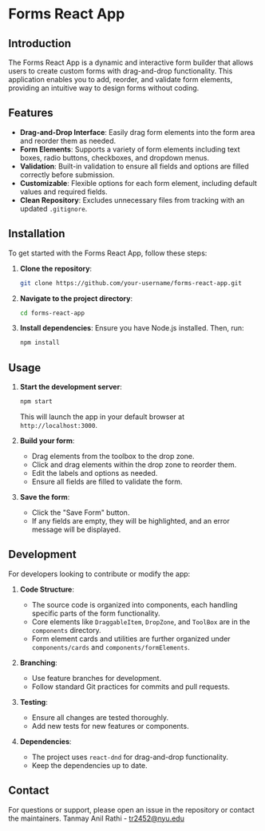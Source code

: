 
# Forms React App

## Introduction

The Forms React App is a dynamic and interactive form builder that allows users to create custom forms with drag-and-drop functionality. This application enables you to add, reorder, and validate form elements, providing an intuitive way to design forms without coding.

## Features

- **Drag-and-Drop Interface**: Easily drag form elements into the form area and reorder them as needed.
- **Form Elements**: Supports a variety of form elements including text boxes, radio buttons, checkboxes, and dropdown menus.
- **Validation**: Built-in validation to ensure all fields and options are filled correctly before submission.
- **Customizable**: Flexible options for each form element, including default values and required fields.
- **Clean Repository**: Excludes unnecessary files from tracking with an updated `.gitignore`.

## Installation

To get started with the Forms React App, follow these steps:

1. **Clone the repository**:
   ```bash
   git clone https://github.com/your-username/forms-react-app.git
   ```
   
2. **Navigate to the project directory**:
   ```bash
   cd forms-react-app
   ```

3. **Install dependencies**:
   Ensure you have Node.js installed. Then, run:
   ```bash
   npm install
   ```

## Usage

1. **Start the development server**:
   ```bash
   npm start
   ```
   This will launch the app in your default browser at `http://localhost:3000`.

2. **Build your form**:
   - Drag elements from the toolbox to the drop zone.
   - Click and drag elements within the drop zone to reorder them.
   - Edit the labels and options as needed.
   - Ensure all fields are filled to validate the form.

3. **Save the form**:
   - Click the "Save Form" button.
   - If any fields are empty, they will be highlighted, and an error message will be displayed.

## Development

For developers looking to contribute or modify the app:

1. **Code Structure**:
   - The source code is organized into components, each handling specific parts of the form functionality.
   - Core elements like `DraggableItem`, `DropZone`, and `ToolBox` are in the `components` directory.
   - Form element cards and utilities are further organized under `components/cards` and `components/formElements`.

2. **Branching**:
   - Use feature branches for development.
   - Follow standard Git practices for commits and pull requests.

3. **Testing**:
   - Ensure all changes are tested thoroughly.
   - Add new tests for new features or components.

4. **Dependencies**:
   - The project uses `react-dnd` for drag-and-drop functionality.
   - Keep the dependencies up to date.

## Contact

For questions or support, please open an issue in the repository or contact the maintainers.
Tanmay Anil Rathi - tr2452@nyu.edu
